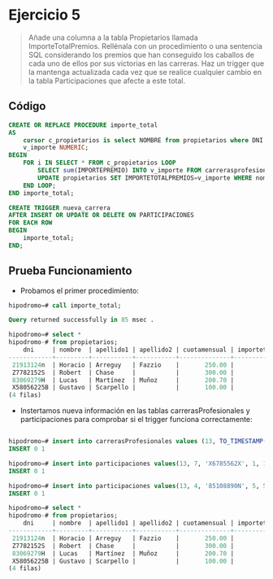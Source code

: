 # Ejercicio 5

> Añade una columna a la tabla Propietarios llamada ImporteTotalPremios. Rellénala con un procedimiento o una
sentencia SQL considerando los premios que han conseguido los caballos de cada uno de ellos por sus victorias
en las carreras. Haz un trigger que la mantenga actualizada cada vez que se realice cualquier cambio en la tabla
Participaciones que afecte a este total.

## Código

```sql
CREATE OR REPLACE PROCEDURE importe_total
AS
    cursor c_propietarios is select NOMBRE from propietarios where DNI in (select dniPropietario from caballos where codigoCaballo in (select codigocaballo from participaciones where POSICIONFINAL=1));  
    v_importe NUMERIC;
BEGIN
    FOR i IN SELECT * FROM c_propietarios LOOP
        SELECT sum(IMPORTEPREMIO) INTO v_importe FROM carrerasprofesionales WHERE codigoCarrera IN (SELECT codigoCarrera FROM participaciones WHERE POSICIONFINAL=1 AND codigocaballo IN (SELECT codigocaballo FROM caballos WHERE dnipropietario IN (SELECT dni FROM propietarios WHERE nombre=i.nombre)));
        UPDATE propietarios SET IMPORTETOTALPREMIOS=v_importe WHERE nombre=i.nombre;
    END LOOP;
END importe_total;

CREATE TRIGGER nueva_carrera
AFTER INSERT OR UPDATE OR DELETE ON PARTICIPACIONES
FOR EACH ROW
BEGIN
    importe_total;
END;
```

## Prueba Funcionamiento

- Probamos el primer procedimiento:

```sql
hipodromo=# call importe_total;

Query returned successfully in 85 msec .

hipodromo=# select *
hipodromo-# from propietarios;
    dni     | nombre  | apellido1 | apellido2 | cuotamensual | importetotalpremios 
------------+---------+-----------+-----------+--------------+---------------------
 21913124n  | Horacio | Arreguy   | Fazzio    |       250.00 |              16607                    
 Z7782152S  | Robert  | Chase     |           |       300.00 |              8750   
 83069279H  | Lucas   | Martínez  | Muñoz     |       200.70 |              7000     
 X58056225B | Gustavo | Scarpello |           |       100.00 |              7000     
(4 filas)
```

- Instertamos nueva información en las tablas carrerasProfesionales y participaciones para comprobar si el trigger funciona correctamente:

```sql

hipodromo=# insert into carrerasProfesionales values (13, TO_TIMESTAMP('20-11-2016 13:00', 'DD-MM-YYYY HH24:MI'), 8000, 650, TO_DATE('01-01-2010', 'DD-MM-YYYY'), TO_DATE('01-06-2013', 'DD-MM-YYYY'));
INSERT 0 1

hipodromo=# insert into participaciones values(13, 7, 'X6785562X', 1, 1);
INSERT 0 1

hipodromo=# insert into participaciones values(13, 4, '85108890N', 5, 5);
INSERT 0 1

hipodromo=# select *
hipodromo-# from propietarios;
    dni     | nombre  | apellido1 | apellido2 | cuotamensual | importetotalpremios 
------------+---------+-----------+-----------+--------------+---------------------
 21913124n  | Horacio | Arreguy   | Fazzio    |       250.00 |              16607                    
 Z7782152S  | Robert  | Chase     |           |       300.00 |              8750   
 83069279H  | Lucas   | Martínez  | Muñoz     |       200.70 |              15000    
 X58056225B | Gustavo | Scarpello |           |       100.00 |              7000     
(4 filas)
```